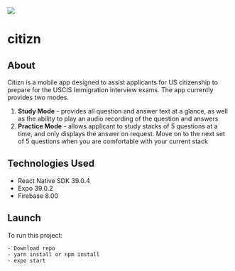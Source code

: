 ![](demo.gif)
# citizn 

## About
Citizn is a mobile app designed to assist applicants for US citizenship to prepare for the USCIS Immigration interview exams. The app currently provides two modes. 
1. **Study Mode** - provides all question and answer text at a glance, as well as the ability to play an audio recording of the question and answers
2. **Practice Mode** - allows applicant to study stacks of 5 questions at a time, and only displays the answer on request. Move on to the next set of 5 questions when you are comfortable with your current stack

## Technologies Used
- React Native SDK 39.0.4
- Expo 39.0.2
- Firebase 8.00

## Launch
To run this project:
```
- Download repo
- yarn install or npm install
- expo start
```
